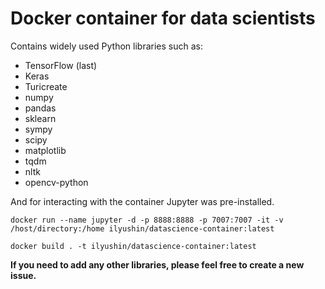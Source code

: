 # Docker container for data scientists

Contains widely used Python libraries such as:
* TensorFlow (last)
* Keras
* Turicreate
* numpy               
* pandas
* sklearn
* sympy
* scipy 
* matplotlib
* tqdm
* nltk
* opencv-python

And for interacting with the container Jupyter was pre-installed.

```
docker run --name jupyter -d -p 8888:8888 -p 7007:7007 -it -v /host/directory:/home ilyushin/datascience-container:latest
```

```
docker build . -t ilyushin/datascience-container:latest
```

**If you need to add any other libraries, please feel free to create a new issue.**


